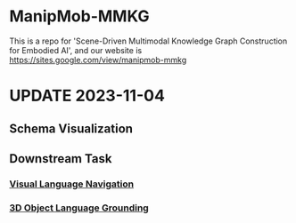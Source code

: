 # ManipMob-MMKG

This is a repo for 'Scene-Driven Multimodal Knowledge Graph Construction for Embodied AI', and our website is https://sites.google.com/view/manipmob-mmkg

# UPDATE 2023-11-04
## Schema Visualization

## Downstream Task

### [Visual Language Navigation](https://github.com/nathaniel2020/ManipMob-MMKG/tree/main/3D_Object_Language_Grounding_ManiMob)

### [3D Object Language Grounding](https://github.com/nathaniel2020/ManipMob-MMKG/tree/main/3D_Object_Language_Grounding_ManiMob)


